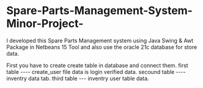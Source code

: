 # Spare-Parts-Management-System-Minor-Project-
I developed this Spare Parts Management system using Java Swing &amp; Awt Package in Netbeans 15 Tool and also use the oracle 21c database for store data.

First you have to create create table in database and connect them.
first table ---- 
create_user file data is login verified data.
secound table ----
inventry data tab.
third table ---
inventry user table data.


